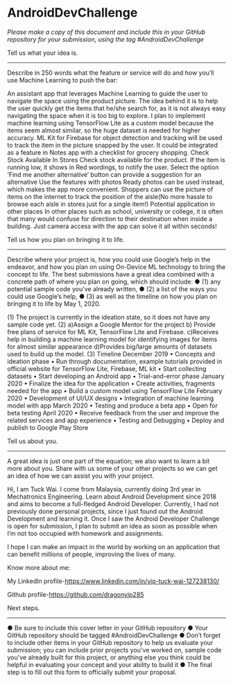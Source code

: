 # AndroidDevChallenge

*Please make a copy of this document and include this in your GitHub repository for your submission, using the tag #AndroidDevChallenge*

Tell us what your idea is. 
________________________________________
Describe in 250 words what the feature or service will do and how you’ll use Machine Learning to push the bar:

An assistant app that leverages Machine Learning to guide the user to navigate the space using the product picture.
The idea behind it is to help the user quickly get the items that he/she search for, as it is not always easy navigating the space when it is too big to explore.
I plan to implement machine learning using TensorFlow Lite as a custom model because the items seem almost similar, so the huge dataset is needed for higher accuracy.
ML Kit for Firebase for object detection and tracking will be used to track the item in the picture snapped by the user.
It could be integrated as a feature in Notes app with a checklist for grocery shopping.
Check Stock Available In Stores
Check stock available for the product. If the item is running low, it shows in Red wordings, to notify the user. Select the option ’Find me another alternative’ button can provide a suggestion for an alternative
Use the features with photos
Ready photos can be used instead, which makes the app more convenient. Shoppers can use the picture of items on the internet to track the position of the aisle(No more hassle to browse each aisle in stores just for a single item!)
Potential application in other places
In other places such as school, university or college, it is often that many would confuse for direction to their destination when inside a building. Just camera access with the app can solve it all within seconds!

Tell us how you plan on bringing it to life. 
________________________________________
Describe where your project is, how you could use Google’s help in the endeavor, and how you plan on using On-Device ML technology to bring the concept to life. The best submissions have a great idea combined with a concrete path of where you plan on going, which should include: 
●	(1) any potential sample code you’ve already written, 
●	(2) a list of the ways you could use Google’s help, 
●	(3) as well as the timeline on how you plan on bringing it to life by May 1, 2020. 

(1)	The project is currently in the ideation state, so it does not have any sample code yet.
(2)	a)Assign a Google Mentor for the project
b) Provide free plans of service for ML Kit, TensorFlow Lite and Firebase.
c)Receives help in building a machine learning model for identifying images for items for almost similar appearance
d)Provides big/large amounts of datasets used to build up the model.
(3)	Timeline
December 2019
•	Concepts and ideation phase
•	Run through documentation, example tutorials provided in official website for TensorFlow Lite, Firebase, ML kit
•	Start collecting datasets
•	Start developing an Android app
•	Trial-and-error phase
January 2020
•	Finalize the idea for the application
•	Create activities, fragments needed for the app
•	Build a custom model using TensorFlow Lite
February 2020
•	Development of UI/UX designs
•	Integration of machine learning model with app
March 2020
•	Testing and produce a beta app
•	Open for beta testing
April 2020
•	Receive feedback from the user and improve the related services and app experience
•	Testing and Debugging
•	Deploy and publish to Google Play Store

Tell us about you. 
________________________________________ 
A great idea is just one part of the equation; we also want to learn a bit more about you. Share with us some of your other projects so we can get an idea of how we can assist you with your project. 

Hi, I am Tuck Wai. I come from Malaysia, currently doing 3rd  year in Mechatronics Engineering. Learn about Android Development since 2018 and aims to become a  full-fledged Android Developer.
Currently, I had not previously done personal projects, since I just found out the Android Development and learning it. Once I saw the Android Developer Challenge is open for submission, I plan to submit an idea as soon as possible when I’m not too occupied with homework and assignments.

I hope I can make an impact in the world by working on an application that can benefit millions of people, improving the lives of many.

Know more about me:

My LinkedIn profile-https://www.linkedin.com/in/yip-tuck-wai-127238130/

Github profile-https://github.com/dragonyip285





Next steps.  
________________________________________ 
●	Be sure to include this cover letter in your GitHub repository
●	Your GitHub repository should be tagged #AndroidDevChallenge
●	Don’t forget to include other items in your GitHub repository to help us evaluate your submission; you can include prior projects you've worked on, sample code you've already built for this project, or anything else you think could be helpful in evaluating your concept and your ability to build it
●	The final step is to fill out this form to officially submit your proposal. 



